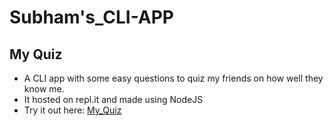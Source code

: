 # Subham's_CLI-APP

## My Quiz
- A CLI app with some easy questions to quiz my friends on how well they know me.
- It hosted on repl.it and made using NodeJS
- Try it out here: [My_Quiz](https://replit.com/@SubhamChoudhury/SubhamCLI?embed=1&output=1)
